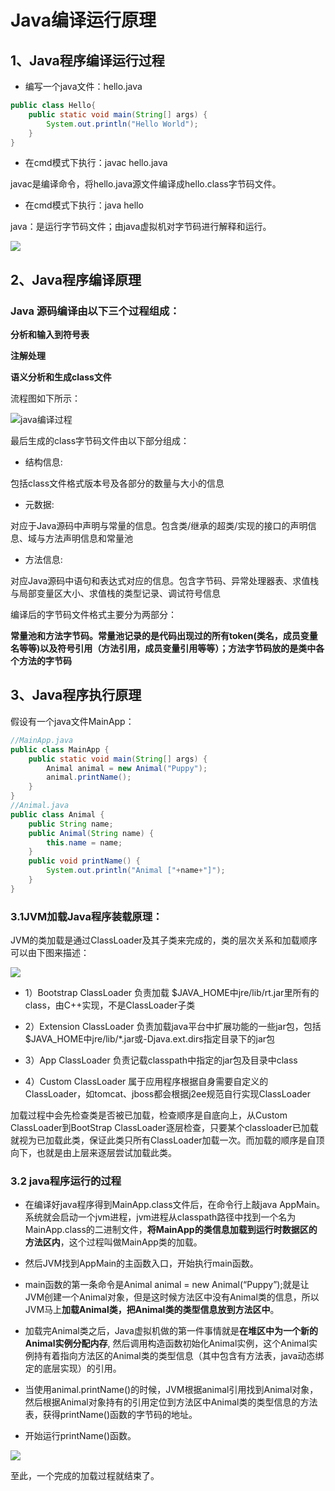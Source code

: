 
# Java编译运行原理

## 1、Java程序编译运行过程

* 编写一个java文件：hello.java

```java
public class Hello{
	public static void main(String[] args) {
		System.out.println("Hello World");
	}
}
```

* 在cmd模式下执行：javac hello.java

 javac是编译命令，将hello.java源文件编译成hello.class字节码文件。

* 在cmd模式下执行：java hello

java：是运行字节码文件；由java虚拟机对字节码进行解释和运行。

![](https://img-blog.csdn.net/20160724134932709)

## 2、Java程序编译原理

### Java 源码编译由以下三个过程组成：

**分析和输入到符号表**

**注解处理**

**语义分析和生成class文件**

流程图如下所示：

![java编译过程](https://img-blog.csdnimg.cn/20210110203124811.png)
 
最后生成的class字节码文件由以下部分组成：

* 结构信息:

包括class文件格式版本号及各部分的数量与大小的信息

* 元数据:

对应于Java源码中声明与常量的信息。包含类/继承的超类/实现的接口的声明信息、域与方法声明信息和常量池

* 方法信息:

对应Java源码中语句和表达式对应的信息。包含字节码、异常处理器表、求值栈与局部变量区大小、求值栈的类型记录、调试符号信息

编译后的字节码文件格式主要分为两部分：

**常量池和方法字节码。常量池记录的是代码出现过的所有token(类名，成员变量名等等)以及符号引用（方法引用，成员变量引用等等）；方法字节码放的是类中各个方法的字节码**


## 3、Java程序执行原理



假设有一个java文件MainApp：
```java
//MainApp.java  
public class MainApp {  
    public static void main(String[] args) {  
        Animal animal = new Animal("Puppy");  
        animal.printName();  
    }  
}  
//Animal.java  
public class Animal {  
    public String name;  
    public Animal(String name) {  
        this.name = name;  
    }  
    public void printName() {  
        System.out.println("Animal ["+name+"]");  
    }  
}  

```

### 3.1JVM加载Java程序装载原理：

JVM的类加载是通过ClassLoader及其子类来完成的，类的层次关系和加载顺序可以由下图来描述：

![](https://img-blog.csdnimg.cn/2021011020493653.png?x-oss-process=image/watermark,type_ZmFuZ3poZW5naGVpdGk,shadow_10,text_aHR0cHM6Ly9ibG9nLmNzZG4ubmV0L3lhbmd3dTAwNw==,size_16,color_FFFFFF,t_70)

* 1）Bootstrap ClassLoader
负责加载 $JAVA_HOME中jre/lib/rt.jar里所有的class，由C++实现，不是ClassLoader子类

* 2）Extension ClassLoader
负责加载java平台中扩展功能的一些jar包，包括$JAVA_HOME中jre/lib/*.jar或-Djava.ext.dirs指定目录下的jar包

* 3）App ClassLoader
负责记载classpath中指定的jar包及目录中class

* 4）Custom ClassLoader
属于应用程序根据自身需要自定义的ClassLoader，如tomcat、jboss都会根据j2ee规范自行实现ClassLoader

加载过程中会先检查类是否被已加载，检查顺序是自底向上，从Custom ClassLoader到BootStrap ClassLoader逐层检查，只要某个classloader已加载就视为已加载此类，保证此类只所有ClassLoader加载一次。而加载的顺序是自顶向下，也就是由上层来逐层尝试加载此类。

### 3.2 java程序运行的过程

* 在编译好java程序得到MainApp.class文件后，在命令行上敲java AppMain。系统就会启动一个jvm进程，jvm进程从classpath路径中找到一个名为MainApp.class的二进制文件，**将MainApp的类信息加载到运行时数据区的方法区内**，这个过程叫做MainApp类的加载。

* 然后JVM找到AppMain的主函数入口，开始执行main函数。


* main函数的第一条命令是Animal animal = new Animal(“Puppy”);就是让JVM创建一个Animal对象，但是这时候方法区中没有Animal类的信息，所以JVM马上**加载Animal类，把Animal类的类型信息放到方法区中**。


* 加载完Animal类之后，Java虚拟机做的第一件事情就是**在堆区中为一个新的Animal实例分配内存**, 然后调用构造函数初始化Animal实例，这个Animal实例持有着指向方法区的Animal类的类型信息（其中包含有方法表，java动态绑定的底层实现）的引用。


* 当使用animal.printName()的时候，JVM根据animal引用找到Animal对象，然后根据Animal对象持有的引用定位到方法区中Animal类的类型信息的方法表，获得printName()函数的字节码的地址。


* 开始运行printName()函数。

![](https://img-blog.csdnimg.cn/20210203110230107.png?x-oss-process=image/watermark,type_ZmFuZ3poZW5naGVpdGk,shadow_10,text_aHR0cHM6Ly9ibG9nLmNzZG4ubmV0L3lhbmd3dTAwNw==,size_16,color_FFFFFF,t_70)

至此，一个完成的加载过程就结束了。






